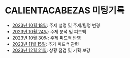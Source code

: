 # CALIENTACABEZAS 미팅기록

- [2023년 10월 18일](./2023-10-18.md): 주제 설명 및 주제/팀명 변경
- [2023년 10월 24일](./2023-10-24.md): 주제 분석 및 피드백
- [2023년 10월 30일](./2023-10-30.md): 주제 피드백 반영
- [2023년 11월 15일](./2023-11-15.md): 추가 피드백 관련
- [2023년 12월 21일](./2023-12-21.md): 상황 점검 및 기획 보강
